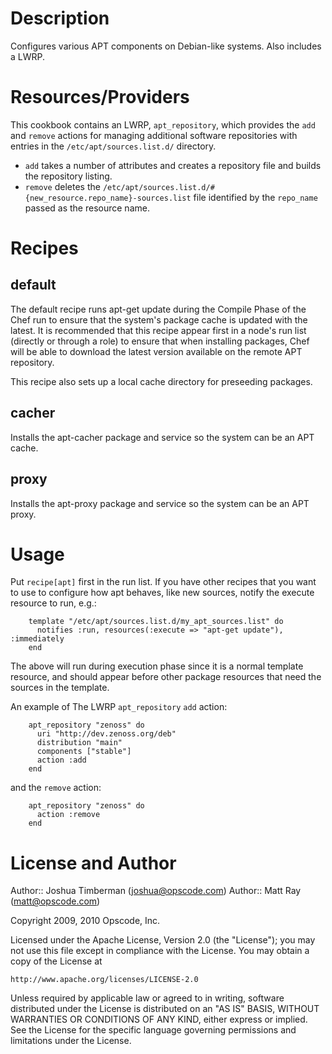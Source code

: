 Description
===========

Configures various APT components on Debian-like systems.  Also includes a LWRP.

Resources/Providers
===================

This cookbook contains an LWRP, `apt_repository`, which provides the `add` and `remove` actions for managing additional software repositories with entries in the `/etc/apt/sources.list.d/` directory.

* `add` takes a number of attributes and creates a repository file and builds the repository listing.
* `remove` deletes the `/etc/apt/sources.list.d/#{new_resource.repo_name}-sources.list` file identified by the `repo_name` passed as the resource name.

Recipes
=======

default
-------

The default recipe runs apt-get update during the Compile Phase of the Chef run to ensure that the system's package cache is updated with the latest. It is recommended that this recipe appear first in a node's run list (directly or through a role) to ensure that when installing packages, Chef will be able to download the latest version available on the remote APT repository.

This recipe also sets up a local cache directory for preseeding packages.

cacher
------

Installs the apt-cacher package and service so the system can be an APT cache.

proxy
-----

Installs the apt-proxy package and service so the system can be an APT proxy.

Usage
=====

Put `recipe[apt]` first in the run list. If you have other recipes that you want to use to configure how apt behaves, like new sources, notify the execute resource to run, e.g.:

		template "/etc/apt/sources.list.d/my_apt_sources.list" do
		  notifies :run, resources(:execute => "apt-get update"), :immediately
		end

The above will run during execution phase since it is a normal template resource, and should appear before other package resources that need the sources in the template.

An example of The LWRP `apt_repository` `add` action:

		apt_repository "zenoss" do
		  uri "http://dev.zenoss.org/deb"
		  distribution "main"
		  components ["stable"]
		  action :add
		end

and the `remove` action:

		apt_repository "zenoss" do
		  action :remove
		end

License and Author
==================

Author:: Joshua Timberman (<joshua@opscode.com>)
Author:: Matt Ray (<matt@opscode.com>)

Copyright 2009, 2010 Opscode, Inc.

Licensed under the Apache License, Version 2.0 (the "License");
you may not use this file except in compliance with the License.
You may obtain a copy of the License at

    http://www.apache.org/licenses/LICENSE-2.0

Unless required by applicable law or agreed to in writing, software
distributed under the License is distributed on an "AS IS" BASIS,
WITHOUT WARRANTIES OR CONDITIONS OF ANY KIND, either express or implied.
See the License for the specific language governing permissions and
limitations under the License.

